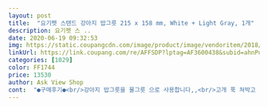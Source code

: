 ```yaml
---
layout: post 
title:  "요기펫 스탠드 강아지 밥그릇 215 x 158 mm, White + Light Gray, 1개" 
description: 요기펫 스 ..
date: 2020-06-19 09:32:53 
img: https://static.coupangcdn.com/image/product/image/vendoritem/2018/11/29/3669834565/4db348d7-1dd8-4ad9-b6df-6c0eb11a42f9.jpg 
linkUrl: https://link.coupang.com/re/AFFSDP?lptag=AF3600438&subid=ahnPublicAsk&pageKey=88183681&itemId=276139978&vendorItemId=3669834565&traceid=V0-113-91a6df7f5f87ef83 
categories: [1029] 
color: FF1744 
price: 13530 
author: Ask View Shop 
cont:  "●구매후기●<br/>강아지 밥그릇을 물그릇 으로 사용합니다,,<br/>고개 푹 쳐박고 먹는게 불편해보여 찾아보다 구매 했는데<br/>다리가 긴 아이에게 추천합니다<br/>두 아이 있는데 한 아이에게 전용 밥그릇이 없어서 밥을 안 먹는거같아서 주문해줬어요.<br/><br/>받침대와 그릇 둘 다 플라스틱인데 가벼운점이 좋네요.<br/><br/>사진 찍으려니 깨무는 우리 고양이도 보세요<br/>생각보다 커요.<br/><br/>아주 만족 스럽습니다.<br/><br/>전체적으로 디자인이 좋고 그릇도 크고 바닥 뚫려 있어서 설겆이도 편하고 포장도 잘 되어 있었지만 마감 처리가 아쉽네요,, 플라스틱 실밥이 튀어 나와있고 파인곳이 있고 튀어나온 곳이 있어요.<br/> 저희는 푸들 7키로 인데 밥그릇이 조금 낮은 느낌 입니다.<br/> 사진에 오른쪽 물그릇이 강아지 위치가 딱이네요.<br/>!!<br/>조금만 더 높았다면 하는 아쉬움과 맨 밑바닥이 마감처리가 매끄럽지 못해서 설겆이 할때 사람이 조심 해야 해요.<br/> 날카로워 보여요.<br/> 강아지는 안다칠것 같네요.<br/> 밥그릇 디자인도 좋고 깔끔하고 깨끗해 보입니다.<br/> 물그릇 용 으로 써도 괜찮네요.<br/> 제가 일때메 12시간 정도 밖에 있기 때문에 물 걱정 되더라구요.<br/>.<br/> 강아지 정수기는 너무 비싸고 청소도 힘들어 보이고 해서 이것저것 사보고 있었는데 그래도 맘에 드는걸 발견 했습니다.<br/> 제품이 사망하는 그날 까지 잘 써보겠습니다,,<br/>주변에 선물 해주고 싶을정도로 만족 스러워요.<br/><br/>처음엔 어색한지 안먹다가 큰 아이 없는 곳에서 주니 잘 먹네요.<br/> 다리가 긴 믹스견인데 높이는 괜찮게 잘 맞아요.<br/><br/>크기는 커서 넘어지지 않지만 툭툭치면서 먹는 아이에겐 지지대가 밀릴 수 있어요!<br/>크기도 크고 그릇에도 많이 담겨요<br/>항균처리됐다니 안심인데 믿을순없지만 그래도 높이가 높아서 좋고 가벼워서 좋아요.<br/><br/>" 
---
```

